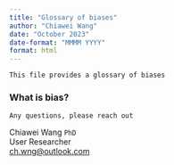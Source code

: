 ---title: "Glossary of biases"author: "Chiawei Wang"date: "October 2023"date-format: "MMMM YYYY"format: html---`This file provides a glossary of biases`### What is bias?`Any questions, please reach out`Chiawei Wang `PhD`\User Researcher\[ch.wng\@outlook.com](mailto:ch.wng@outlook.com)